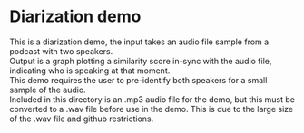 # Diarization demo

This is a diarization demo, the input takes an audio file sample from a podcast with two speakers.\
Output is a graph plotting a similarity score in-sync with the audio file, indicating who is speaking at that moment.\
This demo requires the user to pre-identify both speakers for a small sample of the audio.\
Included in this directory is an .mp3 audio file for the demo, but this must be converted to a .wav file before use in the demo. This is due to the large size of the .wav file and github restrictions.
